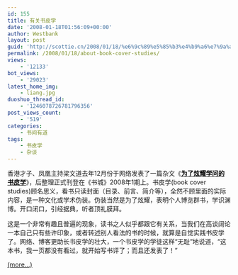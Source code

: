 ```yaml
---
id: 155
title: 有关书皮学
date: '2008-01-18T01:56:09+00:00'
author: Westbank
layout: post
guid: 'http://scottie.cn/2008/01/18/%e6%9c%89%e5%85%b3%e4%b9%a6%e7%9a%ae%e5%ad%a6/'
permalink: /2008/01/18/about-book-cover-studies/
views:
    - '12133'
bot_views:
    - '29023'
latest_home_img:
    - liang.jpg
duoshuo_thread_id:
    - '1246078726781796356'
post_views_count:
    - '519'
categories:
    - 书间有道
tags:
    - 书皮学
    - 杂谈
---
```


香港才子、凤凰主持梁文道去年12月份于网络发表了一篇杂文《[<font color="#000000">**为了炫耀学问的书皮学**</font>](http://www.imhb.cn/Channel/content/2007/200712/20071203/652203.html)》，后整理正式刊登在《书城》2008年1期上。书皮学(book cover studies)顾名思义，看书只读封面（目录、前言、简介等），全然不顾里面的实际内容，是一种文化或学术伪装。伪装当然是为了炫耀，表明个人博览群书，学识渊博。开口闭口，引经据典，听者顶礼膜拜。

这是一个非常有趣且普遍的现象，读书之人似乎都跟它有关系，当我们在高谈阔论一本自己只有些许印象，或者转述别人看法的书的时候，就算是自觉实践书皮学了。网络、博客更助长书皮学的壮大，一个书皮学的学徒这样“无耻”地说道，“这本书，我一页都没有看过，就开始写书评了；而且还发表了！”

 [<span aria-label="Continue reading 有关书皮学">(more…)</span>](http://farbank.net/2008/01/18/about-book-cover-studies/#more-155)